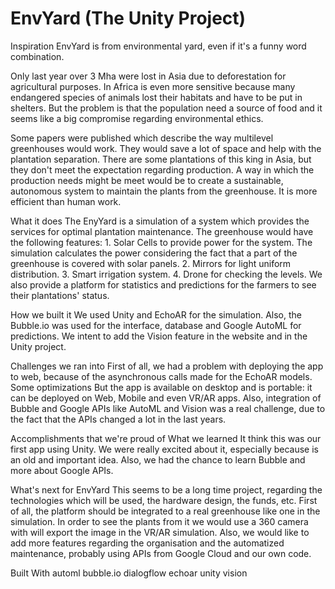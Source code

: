 # EnvYard (The Unity Project)

Inspiration
EnvYard is from environmental yard, even if it's a funny word combination.

Only last year over 3 Mha were lost in Asia due to deforestation for agricultural purposes. In Africa is even more sensitive because many endangered species of animals lost their habitats and have to be put in shelters. But the problem is that the population need a source of food and it seems like a big compromise regarding environmental ethics.

Some papers were published which describe the way multilevel greenhouses would work. They would save a lot of space and help with the plantation separation. There are some plantations of this king in Asia, but they don't meet the expectation regarding production. A way in which the production needs might be meet would be to create a sustainable, autonomous system to maintain the plants from the greenhouse. It is more efficient than human work.

What it does
The EnyYard is a simulation of a system which provides the services for optimal plantation maintenance. The greenhouse would have the following features: 1. Solar Cells to provide power for the system. The simulation calculates the power considering the fact that a part of the greenhouse is covered with solar panels. 2. Mirrors for light uniform distribution. 3. Smart irrigation system. 4. Drone for checking the levels. We also provide a platform for statistics and predictions for the farmers to see their plantations' status.

How we built it
We used Unity and EchoAR for the simulation. Also, the Bubble.io was used for the interface, database and Google AutoML for predictions. We intent to add the Vision feature in the website and in the Unity project.

Challenges we ran into
First of all, we had a problem with deploying the app to web, because of the asynchronous calls made for the EchoAR models. Some optimizations But the app is available on desktop and is portable: it can be deployed on Web, Mobile and even VR/AR apps. Also, integration of Bubble and Google APIs like AutoML and Vision was a real challenge, due to the fact that the APIs changed a lot in the last years.

Accomplishments that we're proud of
What we learned
It think this was our first app using Unity. We were really excited about it, especially because is an old and important idea. Also, we had the chance to learn Bubble and more about Google APIs.

What's next for EnvYard
This seems to be a long time project, regarding the technologies which will be used, the hardware design, the funds, etc. First of all, the platform should be integrated to a real greenhouse like one in the simulation. In order to see the plants from it we would use a 360 camera with will export the image in the VR/AR simulation. Also, we would like to add more features regarding the organisation and the automatized maintenance, probably using APIs from Google Cloud and our own code.

Built With
automl
bubble.io
dialogflow
echoar
unity
vision
